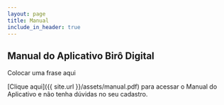 ```yaml
---
layout: page
title: Manual
include_in_header: true
---
```


## Manual do Aplicativo Birô Digital

Colocar uma frase aqui

[Clique aqui]({{ site.url }}/assets/manual.pdf) para acessar o Manual do Aplicativo e não tenha dúvidas no seu cadastro.
